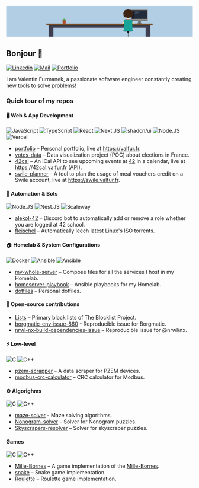 ![Banner](/assets/banner.png)

## Bonjour 👋

[![Linkedin](https://img.shields.io/badge/LinkedIn-0077B5?style=for-the-badge&logo=linkedin&logoColor=white)](https://linkedin.com/in/valentin-furmanek)
[![Mail](https://img.shields.io/badge/Mail-D14836?style=for-the-badge&logo=gmail&logoColor=white)](mailto:contact@valfur.fr)
[![Portfolio](https://img.shields.io/badge/Portfolio-000000?style=for-the-badge&logo=About.me&logoColor=white)](https://valfur.fr)

I am Valentin Furmanek, a passionate software engineer constantly creating new tools to solve problems!

### Quick tour of my repos

#### 🖥️ Web & App Development

![JavaScript](https://img.shields.io/badge/JavaScript-323330?style=for-the-badge&logo=javascript&logoColor=F7DF1E)
![TypeScript](https://img.shields.io/badge/TypeScript-007ACC?style=for-the-badge&logo=typescript&logoColor=white)
![React](https://img.shields.io/badge/React-20232A?style=for-the-badge&logo=react&logoColor=61DAFB)
![Next.JS](https://img.shields.io/badge/next%20js-000000?style=for-the-badge&logo=nextdotjs&logoColor=white)
![shadcn/ui](https://img.shields.io/badge/shadcn%2Fui-000000?style=for-the-badge&logo=shadcnui&logoColor=white)
![Node.JS](https://img.shields.io/badge/Node%20js-339933?style=for-the-badge&logo=nodedotjs&logoColor=white)
![Vercel](https://img.shields.io/badge/vercel-000000.svg?style=for-the-badge&logo=vercel&logoColor=white)

- [portfolio](https://github.com/valfur03/portfolio) – Personal portfolio, live at https://valfur.fr.
- [votes-data](https://github.com/valfur03/votes-data) – Data visualization project (POC) about elections in France.
- [42cal](https://github.com/vfurmane/42cal) – An iCal API to see upcoming events at [42](https://42.fr) in a calendar, live at https://42cal.valfur.fr ([API](https://api.42cal.valfur.fr)).
- [swile-planner](https://github.com/valfur03/swile-planner) – A tool to plan the usage of meal vouchers credit on a Swile account, live at https://swile.valfur.fr.

#### 🤖 Automation & Bots

![Node.JS](https://img.shields.io/badge/Node%20js-339933?style=for-the-badge&logo=nodedotjs&logoColor=white)
![Nest.JS](https://img.shields.io/badge/nestjs-E0234E?style=for-the-badge&logo=nestjs&logoColor=white)
![Scaleway](https://img.shields.io/badge/Scaleway-4F059B?style=for-the-badge&logo=scaleway&logoColor=white)

- [alekol-42](https://github.com/theovgl/alekol-42) – Discord bot to automatically add or remove a role whether you are logged at 42 school.
- [fleischel](https://github.com/valfur03/fleischel) – Automatically leech latest Linux's ISO torrents.

#### 🏠 Homelab & System Configurations

![Docker](https://img.shields.io/badge/Docker-2CA5E0?style=for-the-badge&logo=docker&logoColor=white)
![Ansible](https://img.shields.io/badge/Ansible-000000?style=for-the-badge&logo=ansible&logoColor=white)
![Ansible](https://img.shields.io/badge/Shell_Script-121011?style=for-the-badge&logo=gnu-bash&logoColor=white)

- [my-whole-server](https://github.com/valfur03/my-whole-server) – Compose files for all the services I host in my Homelab.
- [homeserver-playbook](https://github.com/valfur03/homeserver-playbook) – Ansible playbooks for my Homelab.
- [dotfiles](https://github.com/valfur03/dotfiles) – Personal dotfiles.

#### 🤲 Open-source contributions
 
- [Lists](https://github.com/valfur03/Lists) – Primary block lists of The Blocklist Project.
- [borgmatic-env-issue-860](https://github.com/valfur03/borgmatic-env-issue-860) - Reproducible issue for Borgmatic. 
- [nrwl-nx-build-dependencies-issue](https://github.com/valfur03/nrwl-nx-build-dependencies-issue) – Reproducible issue for @nrwl/nx.

#### ⚡️ Low-level

![C](https://img.shields.io/badge/c-00599C.svg?style=for-the-badge&logo=c&logoColor=white)
![C++](https://img.shields.io/badge/c++-00599C.svg?style=for-the-badge&logo=c%2B%2B&logoColor=white)

- [pzem-scrapper](https://github.com/valfur03/pzem-scrapper) – A data scraper for PZEM devices.
- [modbus-crc-calculator](https://github.com/valfur03/modbus-crc-calculator) – CRC calculator for Modbus.

#### ⚙️ Algorighms

![C](https://img.shields.io/badge/c-00599C.svg?style=for-the-badge&logo=c&logoColor=white)
![C++](https://img.shields.io/badge/c++-00599C.svg?style=for-the-badge&logo=c%2B%2B&logoColor=white)

- [maze-solver](https://github.com/valfur03/maze-solver) - Maze solving algorithms.
- [Nonogram-solver](https://github.com/valfur03/Nonogram-solver) – Solver for Nonogram puzzles.
- [Skyscrapers-resolver](https://github.com/valfur03/Skyscrapers-resolver) – Solver for skyscraper puzzles.

#### Games

![C](https://img.shields.io/badge/c-00599C.svg?style=for-the-badge&logo=c&logoColor=white)
![C++](https://img.shields.io/badge/c++-00599C.svg?style=for-the-badge&logo=c%2B%2B&logoColor=white)

- [Mille-Bornes](https://github.com/valfur03/Mille-Bornes) – A game implementation of the [Mille-Bornes](https://en.wikipedia.org/wiki/Mille_Bornes).
- [snake](https://github.com/valfur03/snake) – Snake game implementation.
- [Roulette](https://github.com/valfur03/Roulette) – Roulette game implementation.

<!--
**valfur03/valfur03** is a ✨ _special_ ✨ repository because its `README.md` (this file) appears on your GitHub profile.

Here are some ideas to get you started:

- 🔭 I’m currently working on ...
- 🌱 I’m currently learning ...
- 👯 I’m looking to collaborate on ...
- 🤔 I’m looking for help with ...
- 💬 Ask me about ...
- 📫 How to reach me: ...
- 😄 Pronouns: ...
- ⚡ Fun fact: ...
-->
